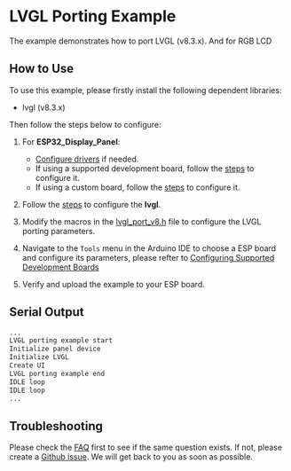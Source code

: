 # LVGL Porting Example

The example demonstrates how to port LVGL (v8.3.x). And for RGB LCD
## How to Use

To use this example, please firstly install the following dependent libraries:

- lvgl (v8.3.x)

Then follow the steps below to configure:

1. For **ESP32_Display_Panel**:

    - [Configure drivers](../../../README.md#configuring-drivers) if needed.
    - If using a supported development board, follow the [steps](../../../../README.md#using-supported-development-boards) to configure it.
    - If using a custom board, follow the [steps](../../../../README.md#using-custom-development-boards) to configure it.

2. Follow the [steps](../../../../README.md#configuring-lvgl) to configure the **lvgl**.
3. Modify the macros in the [lvgl_port_v8.h](./lvgl_port_v8.h) file to configure the LVGL porting parameters.
4. Navigate to the `Tools` menu in the Arduino IDE to choose a ESP board and configure its parameters, please refter to [Configuring Supported Development Boards](../../../../README.md#configuring-supported-development-boards)
5. Verify and upload the example to your ESP board.

## Serial Output

```bash
...
LVGL porting example start
Initialize panel device
Initialize LVGL
Create UI
LVGL porting example end
IDLE loop
IDLE loop
...
```

## Troubleshooting

Please check the [FAQ](../../../../README.md#faq) first to see if the same question exists. If not, please create a [Github issue](https://github.com/esp-arduino-libs/ESP32_Display_Panel/issues). We will get back to you as soon as possible.
